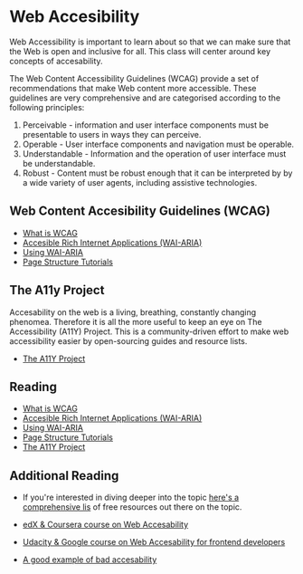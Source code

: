 # Web Accesibility

Web Accessibility is important to learn about so that we can make sure that the Web is open and inclusive for all. This class will center around key concepts of accesability.

The Web Content Accessibility Guidelines (WCAG) provide a set of recommendations that make Web content more accessible. These guidelines are very comprehensive and are categorised according to the following principles:

1. Perceivable - information and user interface components must be presentable to users in ways they can perceive.
2. Operable - User interface components and navigation must be operable.
3. Understandable - Information and the operation of user interface must be understandable.
4. Robust - Content must be robust enough that it can be interpreted by by a wide variety of user agents, including assistive technologies.


## Web Content Accesibility Guidelines (WCAG)
- [What is WCAG](https://www.w3.org/TR/WCAG21/)
- [Accesible Rich Internet Applications (WAI-ARIA)](https://www.w3.org/TR/WCAG21/)
- [Using WAI-ARIA](https://www.w3.org/TR/wai-aria/#usage)
- [Page Structure Tutorials](https://www.w3.org/WAI/tutorials/page-structure/)

## The A11y Project
Accesability on the web is a living, breathing, constantly changing phenomea. Therefore it is all the more useful to keep an eye on The Accessibility (A11Y) Project. This is a community-driven effort to make web accessibility easier by open-sourcing guides and resource lists.
- [The A11Y Project](https://a11yproject.com/)

## Reading
- [What is WCAG](https://www.w3.org/TR/WCAG21/)
- [Accesible Rich Internet Applications (WAI-ARIA)](https://www.w3.org/TR/WCAG21/)
- [Using WAI-ARIA](https://www.w3.org/TR/wai-aria/#usage)
- [Page Structure Tutorials](https://www.w3.org/WAI/tutorials/page-structure/)
- [The A11Y Project](https://a11yproject.com/)


## Additional Reading
- If you're interested in diving deeper into the topic [here's a comprehensive lis](https://github.com/mgifford/a11y-courses) of free resources out there on the topic.

- [edX & Coursera course on Web Accesability](https://www.edx.org/course/web-accessibility-introduction)

- [Udacity & Google course on Web Accesability for frontend developers](https://www.udacity.com/course/web-accessibility--ud891)

- [A good example of bad accesability](https://www.lingscars.com/)
